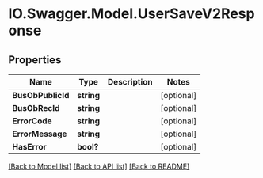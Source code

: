 # IO.Swagger.Model.UserSaveV2Response
## Properties

Name | Type | Description | Notes
------------ | ------------- | ------------- | -------------
**BusObPublicId** | **string** |  | [optional] 
**BusObRecId** | **string** |  | [optional] 
**ErrorCode** | **string** |  | [optional] 
**ErrorMessage** | **string** |  | [optional] 
**HasError** | **bool?** |  | [optional] 

[[Back to Model list]](../README.md#documentation-for-models) [[Back to API list]](../README.md#documentation-for-api-endpoints) [[Back to README]](../README.md)

